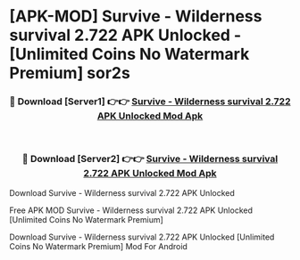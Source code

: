 # [APK-MOD] Survive - Wilderness survival 2.722 APK Unlocked - [Unlimited Coins No Watermark Premium] sor2s



<div align="center">
<h3>🔴 Download [Server1] 👉👉 <a href="https://momento.my/?title=Survive_-_Wilderness_survival_2.722_APK_Unlocked">Survive - Wilderness survival 2.722 APK Unlocked Mod Apk</a></h3><br>

<h3>🔴 Download [Server2] 👉👉 <a href="https://momento.my/?title=Survive_-_Wilderness_survival_2.722_APK_Unlocked">Survive - Wilderness survival 2.722 APK Unlocked Mod Apk</a></h3>
</div>



Download Survive - Wilderness survival 2.722 APK Unlocked 

Free APK MOD Survive - Wilderness survival 2.722 APK Unlocked [Unlimited Coins No Watermark Premium]

Download Survive - Wilderness survival 2.722 APK Unlocked [Unlimited Coins No Watermark Premium] Mod For Android
